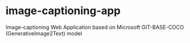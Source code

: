# image-captioning-app
Image-captioning Web Application based on Microsoft GIT-BASE-COCO (GenerativeImage2Text) model
